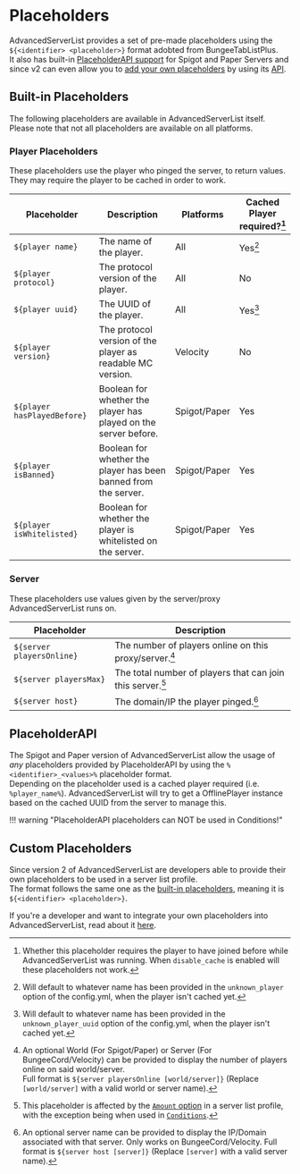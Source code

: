 # Placeholders

AdvancedServerList provides a set of pre-made placeholders using the `${<identifier> <placeholder>}` format adobted from BungeeTabListPlus.  
It also has built-in [PlaceholderAPI support](#placeholderapi) for Spigot and Paper Servers and since v2 can even allow you to [add your own placeholders](#custom-placeholders) by using its [API](../../api).

## Built-in Placeholders

The following placeholders are available in AdvancedServerList itself. Please note that not all placeholders are available on all platforms.

### Player Placeholders

These placeholders use the player who pinged the server, to return values. They may require the player to be cached in order to work.

| Placeholder                 | Description                                                     | Platforms    | Cached Player required?[^1] |
|-----------------------------|-----------------------------------------------------------------|--------------|-----------------------------|
| `${player name}`            | The name of the player.                                         | All          | Yes[^2]                     |
| `${player protocol}`        | The protocol version of the player.                             | All          | No                          |
| `${player uuid}`            | The UUID of the player.                                         | All          | Yes[^3]                     |
| `${player version}`         | The protocol version of the player as readable MC version.      | Velocity     | No                          |
| `${player hasPlayedBefore}` | Boolean for whether the player has played on the server before. | Spigot/Paper | Yes                         |
| `${player isBanned}`        | Boolean for whether the player has been banned from the server. | Spigot/Paper | Yes                         |
| `${player isWhitelisted}`   | Boolean for whether the player is whitelisted on the server.    | Spigot/Paper | Yes                         |

[^1]: Whether this placeholder requires the player to have joined before while AdvancedServerList was running. When `disable_cache` is enabled will these placeholders not work.
[^2]: Will default to whatever name has been provided in the `unknown_player` option of the config.yml, when the player isn't cached yet.
[^3]: Will default to whatever name has been provided in the `unknown_player_uuid` option of the config.yml, when the player isn't cached yet.

### Server

These placeholders use values given by the server/proxy AdvancedServerList runs on.

| Placeholder               | Description                                                |
|---------------------------|------------------------------------------------------------|
| `${server playersOnline}` | The number of players online on this proxy/server.[^4]     |
| `${server playersMax}`    | The total number of players that can join this server.[^5] |
| `${server host}`          | The domain/IP the player pinged.[^6]                       |

[^4]:
    An optional World (For Spigot/Paper) or Server (For BungeeCord/Velocity) can be provided to display the number of players online on said world/server.  
    Full format is `${server playersOnline [world/server]}` (Replace `[world/server]` with a valid world or server name).
[^5]: This placeholder is affected by the [`Amount` option](../#amount) in a server list profile, with the exception being when used in [`Conditions`](../#conditions).
[^6]:
    An optional server name can be provided to display the IP/Domain associated with that server. Only works on BungeeCord/Velocity.
    Full format is `${server host [server]}` (Replace `[server]` with a valid server name).

## PlaceholderAPI

The Spigot and Paper version of AdvancedServerList allow the usage of *any* placeholders provided by PlaceholderAPI by using the `%<identifier>_<values>%` placeholder format.  
Depending on the placeholder used is a cached player required (i.e. `%player_name%`). AdvancedServerList will try to get a OfflinePlayer instance based on the cached UUID from the server to manage this.

!!! warning "PlaceholderAPI placeholders can NOT be used in Conditions!"

## Custom Placeholders

Since version 2 of AdvancedServerList are developers able to provide their own placeholders to be used in a server list profile.  
The format follows the same one as the [built-in placeholders](#built-in-placeholders), meaning it is `${<identifier> <placeholder>}`.

If you're a developer and want to integrate your own placeholders into AdvancedServerList, read about it [here](../../api).